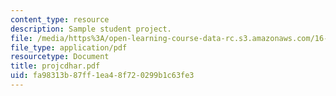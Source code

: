 ```yaml
---
content_type: resource
description: Sample student project.
file: /media/https%3A/open-learning-course-data-rc.s3.amazonaws.com/16-810-engineering-design-and-rapid-prototyping-january-iap-2007/fa98313b87ff1ea48f720299b1c63fe3_projcdhar.pdf
file_type: application/pdf
resourcetype: Document
title: projcdhar.pdf
uid: fa98313b-87ff-1ea4-8f72-0299b1c63fe3
---
```

